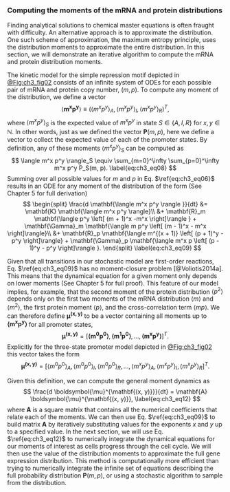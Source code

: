 ### Computing the moments of the mRNA and protein distributions 

Finding analytical solutions to chemical master equations is often fraught with
difficulty. An alternative approach is to approximate the distribution. One such
scheme of approximation, the maximum entropy principle, uses the distribution
moments to approximate the entire distribution. In this section, we will
demonstrate an iterative algorithm to compute the mRNA and protein distribution
moments.

The kinetic model for the simple repression motif depicted in
[@Fig:ch3_fig02](A) consists of an infinite system of ODEs for each possible
pair of mRNA and protein copy number, $(m, p)$. To compute any moment of the
distribution, we define a vector
$$
\langle \mathbf{m^x p^y} \rangle \equiv 
(\langle m^x p^y\rangle_A, 
\langle m^x p^y \rangle_I, 
\langle m^x p^y\rangle_R)^T,
\label{eq:ch2_eq07}
$$
where $\langle m^x p^y \rangle_S$ is the expected value of $m^x p^y$ in state $S
\in \{A, I, R\}$ for $x, y \in \mathbb{N}$. In other words, just as we defined
the vector $\mathbf{P}(m, p)$, here we define a vector to collect the expected
value of each of the promoter states. By definition, any of these moments
$\langle m^x p^y \rangle_S$ can be computed as
$$
\langle m^x p^y \rangle_S \equiv 
\sum_{m=0}^\infty \sum_{p=0}^\infty m^x p^y P_S(m, p).
\label{eq:ch3_eq08}
$$
Summing over all possible values for $m$ and $p$ in Eq. $\ref{eq:ch3_eq06}$
results in an ODE for any moment of the distribution of the form (See Chapter 5
for full derivation) 
$$
\begin{split}
    \frac{d \mathbf{\langle m^x p^y \rangle }}{dt} &=
    \mathbf{K} \mathbf{\langle m^x p^y \rangle}\\
    &+ \mathbf{R}_m \mathbf{\langle p^y \left[ (m + 1)^x -m^x \right]\rangle }
     + \mathbf{\Gamma}_m \mathbf{\langle m p^y \left[ (m - 1)^x - m^x \right]\rangle}\\
    &+ \mathbf{R}_p \mathbf{\langle m^{(x + 1)} \left[ (p + 1)^y - p^y \right]\rangle}
     + \mathbf{\Gamma}_p \mathbf{\langle m^x p \left[ (p - 1)^y - p^y \right]\rangle }.
\end{split}
\label{eq:ch3_eq09}
$$

Given that all transitions in our stochastic model are first-order reactions,
Eq. $\ref{eq:ch3_eq09}$ has no moment-closure problem [@Voliotis2014a]. This
means that the dynamical equation for a given moment only depends on lower
moments (See Chapter 5 for full proof). This feature of our model implies, for
example, that the second moment of the protein distribution $\langle p^2
\rangle$ depends only on the first two moments of the mRNA distribution $\langle
m \rangle$ and $\langle m^2 \rangle$, the first protein moment $\langle p
\rangle$, and the cross-correlation term $\langle mp \rangle$. We can therefore
define $\boldsymbol{\mu}^{\mathbf{(x, y)}}$ to be a vector containing all
moments up to $\mathbf{\langle m^x p^y\rangle}$ for all promoter states, 
$$
\boldsymbol{\mu}^{\mathbf{(x, y)}} = \left[ \mathbf{\langle m^0 p^0 \rangle},
\mathbf{\langle m^1 p^0 \rangle},
\ldots, \mathbf{\langle m^x p^y \rangle} \right]^T.
\label{eq:ch3_eq10}
$$
Explicitly for the three-state promoter model depicted in [@Fig:ch3_fig02](A)
this vector takes the form
$$
\boldsymbol{\mu}^{\mathbf{(x, y)}} = 
\left[ 
    \langle m^0 p^0 \rangle_A,
    \langle m^0 p^0 \rangle_I,
    \langle m^0 p^0 \rangle_R,
    \ldots,
    \langle m^x p^y \rangle_A,
    \langle m^x p^y \rangle_I,
    \langle m^x p^y \rangle_R 
\right]^T.
\label{eq:ch3_eq11}
$$

Given this definition, we can compute the general moment dynamics as 
$$
\frac{d \boldsymbol{\mu}^{\mathbf{(x, y)}}}{dt} = \mathbf{A}
\boldsymbol{\mu}^{\mathbf{(x, y)}}, 
\label{eq:ch3_eq12}
$$
where $\mathbf{A}$ is a square matrix that contains all the numerical
coefficients that relate each of the moments. We can then use Eq.
$\ref{eq:ch3_eq09}$ to build matrix $\mathbf{A}$ by iteratively substituting
values for the exponents $x$ and $y$ up to a specified value. In the next
section, we will use Eq. $\ref{eq:ch3_eq12}$ to numerically integrate the
dynamical equations for our moments of interest as cells progress through the
cell cycle. We will then use the value of the distribution moments to
approximate the full gene expression distribution. This method is
computationally more efficient than trying to numerically integrate the infinite
set of equations describing the full probability distribution $\mathbf{P}(m,
p)$, or using a stochastic algorithm to sample from the distribution.

